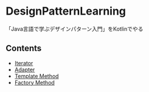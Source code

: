 # DesignPatternLearning

「Java言語で学ぶデザインパターン入門」をKotlinでやる

## Contents

- [Iterator](./app/src/main/kotlin/io/github/t45k/designPatternLearning/iterator)
- [Adapter](./app/src/main/kotlin/io/github/t45k/designPatternLearning/adapter)
- [Template Method](./app/src/main/kotlin/io/github/t45k/designPatternLearning/templateMethod)
- [Factory Method](./app/src/main/kotlin/io/github/t45k/designPatternLearning/factoryMethod)
